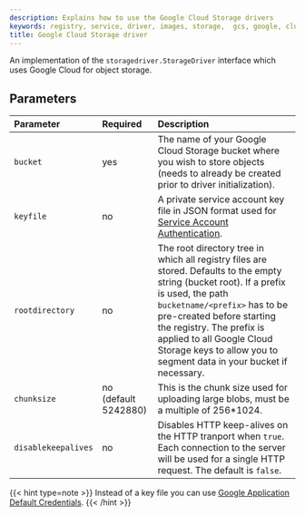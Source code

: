 ```yaml
---
description: Explains how to use the Google Cloud Storage drivers
keywords: registry, service, driver, images, storage,  gcs, google, cloud
title: Google Cloud Storage driver
---
```


An implementation of the `storagedriver.StorageDriver` interface which uses Google Cloud for object storage.

## Parameters

| Parameter     | Required | Description |
|:--------------|:---------|:--------------------------------------------------------------------------------------------------------------------------------------------------------------------------------------------------------------------------------------------------------------------|
| `bucket`  | yes | The name of your Google Cloud Storage bucket where you wish to store objects (needs to already be created prior to driver initialization). |
| `keyfile`  | no | A private service account key file in JSON format used for [Service Account Authentication](https://cloud.google.com/storage/docs/authentication#service_accounts). |
| `rootdirectory`  | no | The root directory tree in which all registry files are stored. Defaults to the empty string (bucket root). If a prefix is used, the path `bucketname/<prefix>` has to be pre-created before starting the registry. The prefix is applied to all Google Cloud Storage keys to allow you to segment data in your bucket if necessary.|
| `chunksize`  | no (default 5242880) | This is the chunk size used for uploading large blobs, must be a multiple of 256*1024. |
| `disablekeepalives` | no | Disables HTTP keep-alives on the HTTP tranport when `true`. Each connection to the server will be used for a single HTTP request. The default is `false`. |

{{< hint type=note >}}
Instead of a key file you can use [Google Application Default Credentials](https://developers.google.com/identity/protocols/application-default-credentials).
{{< /hint >}}
